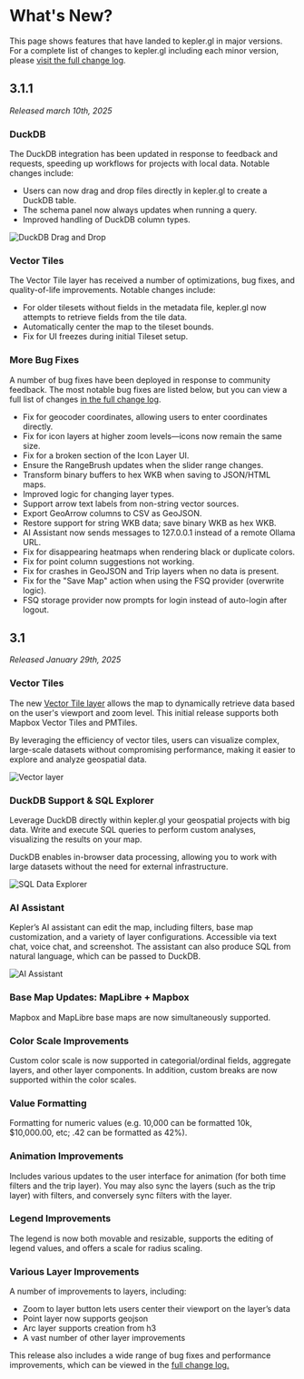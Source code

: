 # What's New?

This page shows features that have landed to kepler.gl in major versions. For a complete list of changes to kepler.gl including each minor version, please [visit the full change log](../CHANGELOG.md).

## 3.1.1

_Released march 10th, 2025_

### DuckDB

The DuckDB integration has been updated in response to feedback and requests, speeding up workflows for projects with local data. Notable changes include:

- Users can now drag and drop files directly in kepler.gl to create a DuckDB table.
- The schema panel now always updates when running a query.
- Improved handling of DuckDB column types.

![DuckDB Drag and Drop](https://4sq-studio-public.s3.us-west-2.amazonaws.com/statics/keplergl/images/kepler-gl-duckdb-drag-drop.gif)

### Vector Tiles

The Vector Tile layer has received a number of optimizations, bug fixes, and quality-of-life improvements. Notable changes include:

- For older tilesets without fields in the metadata file, kepler.gl now attempts to retrieve fields from the tile data.
- Automatically center the map to the tileset bounds.
- Fix for UI freezes during initial Tileset setup.

### More Bug Fixes

A number of bug fixes have been deployed in response to community feedback. The most notable bug fixes are listed below, but you can view a full list of changes [in the full change log](../CHANGELOG.md).

- Fix for geocoder coordinates, allowing users to enter coordinates directly.
- Fix for icon layers at higher zoom levels—icons now remain the same size.
- Fix for a broken section of the Icon Layer UI.
- Ensure the RangeBrush updates when the slider range changes.
- Transform binary buffers to hex WKB when saving to JSON/HTML maps.
- Improved logic for changing layer types.
- Support arrow text labels from non-string vector sources.
- Export GeoArrow columns to CSV as GeoJSON.
- Restore support for string WKB data; save binary WKB as hex WKB.
- AI Assistant now sends messages to 127.0.0.1 instead of a remote Ollama URL.
- Fix for disappearing heatmaps when rendering black or duplicate colors.
- Fix for point column suggestions not working.
- Fix for crashes in GeoJSON and Trip layers when no data is present.
- Fix for the "Save Map" action when using the FSQ provider (overwrite logic).
- FSQ storage provider now prompts for login instead of auto-login after logout.

## 3.1

_Released January 29th, 2025_

### Vector Tiles

The new [Vector Tile layer](/docs/user-guides/c-types-of-layers/vector.md) allows the map to dynamically retrieve data based on the user's viewport and zoom level. This initial release supports both Mapbox Vector Tiles and PMTiles.

By leveraging the efficiency of vector tiles, users can visualize complex, large-scale datasets without compromising performance, making it easier to explore and analyze geospatial data.

![Vector layer](https://4sq-studio-public.s3.us-west-2.amazonaws.com/statics/keplergl/images/kepler-vector.gif)

### DuckDB Support & SQL Explorer

Leverage DuckDB directly within kepler.gl your geospatial projects with big data. Write and execute SQL queries to perform custom analyses, visualizing the results on your map.

DuckDB enables in-browser data processing, allowing you to work with large datasets without the need for external infrastructure.

![SQL Data Explorer](https://4sq-studio-public.s3.us-west-2.amazonaws.com/statics/keplergl/images/kepler-duck-db.png)

### AI Assistant

Kepler’s AI assistant can edit the map, including filters, base map customization, and a variety of layer configurations. Accessible via text chat, voice chat, and screenshot. The assistant can also produce SQL from natural language, which can be passed to DuckDB.

![AI Assistant](https://4sq-studio-public.s3.us-west-2.amazonaws.com/statics/keplergl/images/kepler-ai-assistant.png)

### Base Map Updates: MapLibre + Mapbox

Mapbox and MapLibre base maps are now simultaneously supported.

### Color Scale Improvements

Custom color scale is now supported in categorial/ordinal fields, aggregate layers, and other layer components. In addition, custom breaks are now supported within the color scales.

### Value Formatting

Formatting for numeric values (e.g. 10,000 can be formatted 10k, $10,000.00, etc; .42 can be formatted as 42%).

### Animation Improvements

Includes various updates to the user interface for animation (for both time filters and the trip layer). You may also sync the layers (such as the trip layer) with filters, and conversely sync filters with the layer.

### Legend Improvements

The legend is now both movable and resizable, supports the editing of legend values, and offers a scale for radius scaling.

### Various Layer Improvements

A number of improvements to layers, including:

- Zoom to layer button lets users center their viewport on the layer’s data
- Point layer now supports geojson
- Arc layer supports creation from h3
- A vast number of other layer improvements

This release also includes a wide range of bug fixes and performance improvements, which can be viewed in the [full change log.](../CHANGELOG.md)
